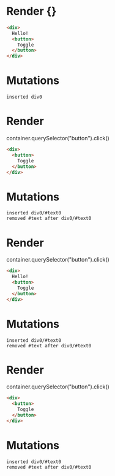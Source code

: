 # Render {}
```html
<div>
  Hello!
  <button>
    Toggle
  </button>
</div>
```

# Mutations
```
inserted div0
```


# Render 
container.querySelector("button").click()

```html
<div>
  <button>
    Toggle
  </button>
</div>
```

# Mutations
```
inserted div0/#text0
removed #text after div0/#text0
```


# Render 
container.querySelector("button").click()

```html
<div>
  Hello!
  <button>
    Toggle
  </button>
</div>
```

# Mutations
```
inserted div0/#text0
removed #text after div0/#text0
```


# Render 
container.querySelector("button").click()

```html
<div>
  <button>
    Toggle
  </button>
</div>
```

# Mutations
```
inserted div0/#text0
removed #text after div0/#text0
```